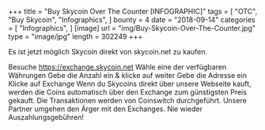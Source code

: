 +++ title = "Buy Skycoin Over The Counter [INFOGRAPHIC]" tags = [ "OTC", "Buy Skycoin", "Infographics", ] bounty = 4 date = "2018-09-14" categories = [ "Infographics", ] [image] url = "img/Buy-Skycoin-Over-The-Counter.jpg" type = "image/jpg" length = 302249 +++

Es ist jetzt möglich Skycoin direkt von skycoin.net zu kaufen.

Besuche https://exchange.skycoin.net
Wähle eine der verfügbaren Währungen
Gebe die Anzahl ein & klicke auf weiter
Gebe die Adresse ein
Klicke auf Exchange
Wenn du Skycoins direkt über unsere Webseite kauft, werden die Coins automatisch über den Exchange zum günstigsten Preis gekauft.
Die Transaktionen werden von Coinswitch durchgeführt. Unsere Partner umgehen den Ärger mit den Exchanges. Nie wieder Auszahlungsgebühren!
